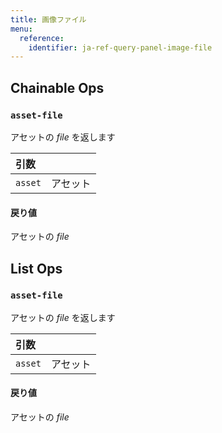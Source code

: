 ```yaml
---
title: 画像ファイル
menu:
  reference:
    identifier: ja-ref-query-panel-image-file
---
```


## Chainable Ops
<h3 id="asset-file"><code>asset-file</code></h3>

アセットの _file_ を返します

| 引数 |  |
| :--- | :--- |
| `asset` | アセット |

#### 戻り値
アセットの _file_

## List Ops
<h3 id="asset-file"><code>asset-file</code></h3>

アセットの _file_ を返します

| 引数 |  |
| :--- | :--- |
| `asset` | アセット |

#### 戻り値
アセットの _file_ 